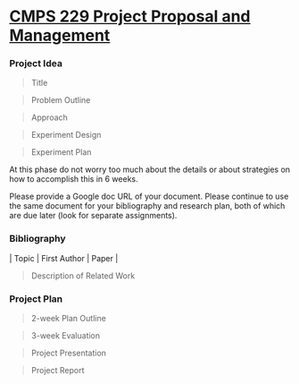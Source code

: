 # [CMPS 229 Project Proposal and Management][gdrive-proposal]

### Project Idea

> Title

> Problem Outline

> Approach

> Experiment Design

> Experiment Plan


At this phase do not worry too much about the details or about strategies on how to accomplish this in 6 weeks.

Please provide a Google doc URL of your document. Please continue to use the same document for your bibliography and research plan, both of which are due later (look for separate assignments).

### Bibliography
| Topic | First Author | Paper |

> Description of Related Work


### Project Plan
> 2-week Plan Outline 

> 3-week Evaluation 

> Project Presentation

> Project Report

<!-- Resources -->
[gdrive-proposal]: https://docs.google.com/document/d/1Yk42nTgRo8EOdVW4ybVgNjOVvGeUi_aSmKIp5hZTk5o/edit?usp=sharing
